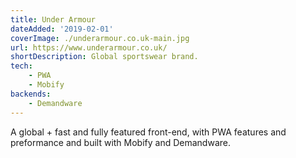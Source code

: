 ```yaml
---
title: Under Armour
dateAdded: '2019-02-01'
coverImage: ./underarmour.co.uk-main.jpg
url: https://www.underarmour.co.uk/
shortDescription: Global sportswear brand.
tech:
    - PWA
    - Mobify
backends:
    - Demandware
---
```


A global + fast and fully featured front-end, with PWA features and preformance and built with Mobify and Demandware.
